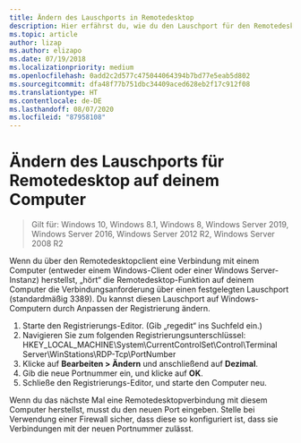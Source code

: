 ```yaml
---
title: Ändern des Lauschports in Remotedesktop
description: Hier erfährst du, wie du den Lauschport für den Remotedesktopclient änderst.
ms.topic: article
author: lizap
ms.author: elizapo
ms.date: 07/19/2018
ms.localizationpriority: medium
ms.openlocfilehash: 0add2c2d577c475044064394b7bd77e5eab5d802
ms.sourcegitcommit: dfa48f77b751dbc34409aced628eb2f17c912f08
ms.translationtype: HT
ms.contentlocale: de-DE
ms.lasthandoff: 08/07/2020
ms.locfileid: "87958108"
---
```

# <a name="change-the-listening-port-for-remote-desktop-on-your-computer"></a>Ändern des Lauschports für Remotedesktop auf deinem Computer

>Gilt für: Windows 10, Windows 8.1, Windows 8, Windows Server 2019, Windows Server 2016, Windows Server 2012 R2, Windows Server 2008 R2

Wenn du über den Remotedesktopclient eine Verbindung mit einem Computer (entweder einem Windows-Client oder einer Windows Server-Instanz) herstellst, „hört“ die Remotedesktop-Funktion auf deinem Computer die Verbindungsanforderung über einen festgelegten Lauschport (standardmäßig 3389). Du kannst diesen Lauschport auf Windows-Computern durch Anpassen der Registrierung ändern.

1. Starte den Registrierungs-Editor. (Gib „regedit“ ins Suchfeld ein.)
2. Navigieren Sie zum folgenden Registrierungsunterschlüssel: HKEY_LOCAL_MACHINE\System\CurrentControlSet\Control\Terminal Server\WinStations\RDP-Tcp\PortNumber
3. Klicke auf **Bearbeiten > Ändern** und anschließend auf **Dezimal**.
4. Gib die neue Portnummer ein, und klicke auf **OK**.
5. Schließe den Registrierungs-Editor, und starte den Computer neu.

Wenn du das nächste Mal eine Remotedesktopverbindung mit diesem Computer herstellst, musst du den neuen Port eingeben. Stelle bei Verwendung einer Firewall sicher, dass diese so konfiguriert ist, dass sie Verbindungen mit der neuen Portnummer zulässt.
